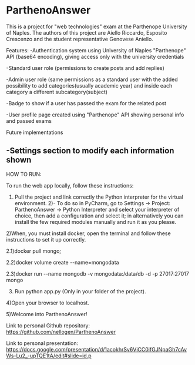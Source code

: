 # ParthenoAnswer
This is a project for "web technologies" exam at the Parthenope University of Naples. The authors of this project are Aiello Riccardo, Esposito Crescenzo and the student representative Genovese Aniello.

Features:
-Authentication system using University of Naples "Parthenope" API (base64 encoding), giving access only with the university credentials

-Standard user role (permissions to create posts and add replies)

-Admin user role (same permissions as a standard user with the added possibility to add categories(usually academic year) and inside each category a different subcategory(subject)

-Badge to show if a user has passed the exam for the related post

-User profile page created using "Parthenope" API showing personal info and passed exams


Future implementations

-Settings section to modify each information shown
-

HOW TO RUN: 

To run the web app locally, follow these instructions:

1) Pull the project and link correctly the Python interpreter for the virtual environment.
2)- To do so in PyCharm, go to Settings -> Project: ParthenoAnswer -> Python Interpreter and select your interpreter of choice, then add a configuration and select it; in alternatively you can install the few required modules manually and run it as you please.

2)When, you must install docker, open the terminal and follow these instructions to set it up correctly.

2.1)docker pull mongo;

2.2)docker volume create --name=mongodata

2.3)docker run --name mongodb -v mongodata:/data/db -d -p 27017:27017 mongo

3) Run python app.py (Only in your folder of the project).

4)Open your browser to localhost.

5)Welcome into ParthenoAnswer! 


Link to personal Github repository:
https://github.com/nellogen/ParthenoAnswer


Link to personal presentation: 
https://docs.google.com/presentation/d/1acokhrSv6ViCC0ifGJNpaGh7cAvWs-Lu2_-upTQE1tA/edit#slide=id.p
